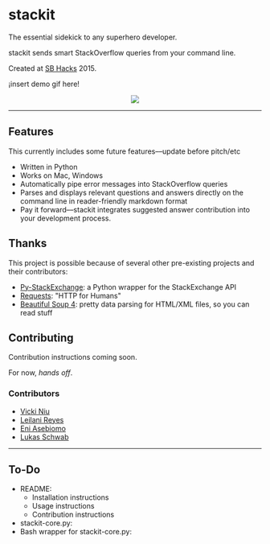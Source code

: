 # stackit

The essential sidekick to any superhero developer.

stackit sends smart StackOverflow queries from your command line.

Created at [SB Hacks](ucsbhacks.com) 2015.

¡insert demo gif here!

<div style="text-align:center">
<img src="http://media3.giphy.com/media/qan0r16ZJY2Qg/giphy.gif">
</div>

***

## Features

This currently includes some future features––update before pitch/etc

+ Written in Python
+ Works on Mac, Windows
+ Automatically pipe error messages into StackOverflow queries
+ Parses and displays relevant questions and answers directly on the command line in reader-friendly markdown format
+ Pay it forward––stackit integrates suggested answer contribution into your development process.

## Thanks
This project is possible because of several other pre-existing projects and their contributors:

+ [Py-StackExchange](https://github.com/lucjon/Py-StackExchange): a Python wrapper for the StackExchange API
+ [Requests](https://github.com/kennethreitz/requests): "HTTP for Humans"
+ [Beautiful Soup 4](http://www.crummy.com/software/BeautifulSoup/bs4/doc/): pretty data parsing for HTML/XML files, so you can read stuff

## Contributing

Contribution instructions coming soon.

For now, *hands off*.

### Contributors
+ [Vicki Niu](github.com/vickiniu)
+ [Leilani Reyes](github.com/lanidelrey)
+ [Eni Asebiomo](github.com/eniasebiomo)
+ [Lukas Schwab](github.com/lukasschwab)

***

## To-Do

+ README:
    + Installation instructions
    + Usage instructions
    + Contribution instructions
+ stackit-core.py:
+ Bash wrapper for stackit-core.py: